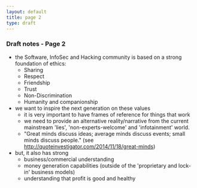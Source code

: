 ```yaml
---
layout: default
title: page 2
type: draft
---
```


### Draft notes - Page 2

* the Software, InfoSec and Hacking community is based on a strong foundation of ethics:
  * Sharing
  * Respect
  * Friendship
  * Trust
  * Non-Discrimination
  * Humanity and companionship
* we want to inspire the next generation on these values
  * it is very important to have frames of reference for things that work
  * we need to provide an alternative reality/narrative from the current mainstream 'lies', 'non-experts-welcome' and 'infotainment' world.
  * "Great minds discuss ideas; average minds discuss events; small minds discuss people." (see http://quoteinvestigator.com/2014/11/18/great-minds)
* but, it also has strong
  * business/commercial understanding
  * money generation capabilities (outside of the 'proprietary and lock-in' business models)
  * understanding that profit is good and healthy
